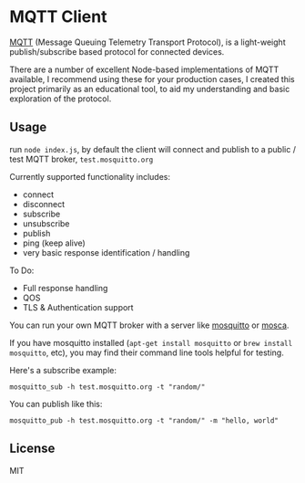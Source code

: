 MQTT Client
=================

[MQTT](http://mqtt.org/) (Message Queuing Telemetry Transport Protocol), is a light-weight publish/subscribe based protocol for connected devices.

There are a number of excellent Node-based implementations of MQTT available, I recommend using these for your production cases, I created this project primarily as an educational tool, to aid my understanding and basic exploration of the protocol. 

## Usage

run `node index.js`, by default the client will connect and publish to a public / test MQTT broker, `test.mosquitto.org`

Currently supported functionality includes:

* connect
* disconnect
* subscribe
* unsubscribe
* publish
* ping (keep alive)
* very basic response identification / handling

To Do:

* Full response handling 
* QOS
* TLS & Authentication support

You can run your own MQTT broker with a server like [mosquitto](http://mosquitto.org/) or [mosca](https://github.com/mcollina/mosca).

If you have mosquitto installed (`apt-get install mosquitto` or `brew install mosquitto`, etc), you may find their command line tools helpful for testing.

Here's a subscribe example:
	
	mosquitto_sub -h test.mosquitto.org -t "random/"

You can publish like this:

	mosquitto_pub -h test.mosquitto.org -t "random/" -m "hello, world"
 
## License

MIT
